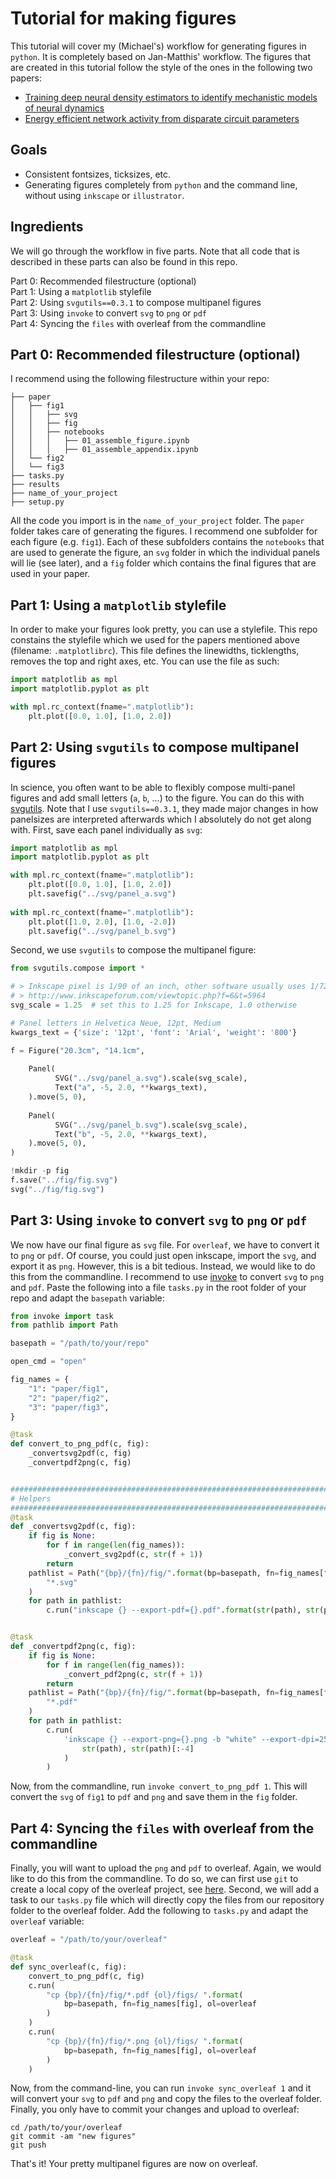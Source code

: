# Tutorial for making figures

This tutorial will cover my (Michael's) workflow for generating figures in `python`. It is completely based on Jan-Matthis' workflow. The figures that are created in this tutorial follow the style of the ones in the following two papers:  
- [Training deep neural density estimators to identify mechanistic models of neural dynamics](https://elifesciences.org/articles/56261)  
- [Energy efficient network activity from disparate circuit parameters](https://www.biorxiv.org/content/10.1101/2021.07.30.454484v4.abstract)

## Goals
- Consistent fontsizes, ticksizes, etc.  
- Generating figures completely from `python` and the command line, without using `inkscape` or `illustrator`.

## Ingredients
We will go through the workflow in five parts. Note that all code that is described in these parts can also be found in this repo.  

Part 0: Recommended filestructure (optional)  
Part 1: Using a `matplotlib` stylefile  
Part 2: Using `svgutils==0.3.1` to compose multipanel figures  
Part 3: Using `invoke` to convert `svg` to `png` or `pdf`  
Part 4: Syncing the `files` with overleaf from the commandline  

## Part 0: Recommended filestructure (optional)
I recommend using the following filestructure within your repo:
```
├── paper
│   ├── fig1
│   │   ├── svg
│   │   ├── fig
│   │   ├── notebooks
│   │   │   ├── 01_assemble_figure.ipynb
│   │   │   ├── 01_assemble_appendix.ipynb
│   └── fig2
│   └── fig3
├── tasks.py
├── results
├── name_of_your_project
├── setup.py
```
All the code you import is in the `name_of_your_project` folder. The `paper` folder takes care of generating the figures. I recommend one subfolder for each figure (e.g. `fig1`). Each of these subfolders contains the `notebooks` that are used to generate the figure, an `svg` folder in which the individual panels will lie (see later), and a `fig` folder which contains the final figures that are used in your paper.

## Part 1: Using a `matplotlib` stylefile
In order to make your figures look pretty, you can use a stylefile. This repo constains the stylefile which we used for the papers mentioned above (filename: `.matplotlibrc`). This file defines the linewidths, ticklengths, removes the top and right axes, etc. You can use the file as such:
```python
import matplotlib as mpl
import matplotlib.pyplot as plt

with mpl.rc_context(fname=".matplotlib"):
    plt.plot([0.0, 1.0], [1.0, 2.0])
```

## Part 2: Using `svgutils` to compose multipanel figures
In science, you often want to be able to flexibly compose multi-panel figures and add small letters (`a`, `b`, ...) to the figure. You can do this with [svgutils](https://svgutils.readthedocs.io/en/latest/). Note that I use `svgutils==0.3.1`, they made major changes in how panelsizes are interpreted afterwards which I absolutely do not get along with. First, save each panel individually as `svg`:
```python
import matplotlib as mpl
import matplotlib.pyplot as plt

with mpl.rc_context(fname=".matplotlib"):
    plt.plot([0.0, 1.0], [1.0, 2.0])
    plt.savefig("../svg/panel_a.svg")
    
with mpl.rc_context(fname=".matplotlib"):
    plt.plot([1.0, 2.0], [1.0, -2.0])
    plt.savefig("../svg/panel_b.svg")
```

Second, we use `svgutils` to compose the multipanel figure:
```python
from svgutils.compose import *

# > Inkscape pixel is 1/90 of an inch, other software usually uses 1/72.
# > http://www.inkscapeforum.com/viewtopic.php?f=6&t=5964
svg_scale = 1.25  # set this to 1.25 for Inkscape, 1.0 otherwise

# Panel letters in Helvetica Neue, 12pt, Medium
kwargs_text = {'size': '12pt', 'font': 'Arial', 'weight': '800'}

f = Figure("20.3cm", "14.1cm",
           
    Panel(
          SVG("../svg/panel_a.svg").scale(svg_scale),
          Text("a", -5, 2.0, **kwargs_text),
    ).move(5, 0),
    
    Panel(
          SVG("../svg/panel_b.svg").scale(svg_scale),
          Text("b", -5, 2.0, **kwargs_text),
    ).move(5, 0),
)

!mkdir -p fig
f.save("../fig/fig.svg")
svg("../fig/fig.svg")
```

## Part 3: Using `invoke` to convert `svg` to `png` or `pdf`

We now have our final figure as `svg` file. For `overleaf`, we have to convert it to `png` or `pdf`. Of course, you could just open inkscape, import the `svg`, and export it as `png`. However, this is a bit tedious. Instead, we would like to do this from the commandline. I recommend to use [invoke](https://www.pyinvoke.org/) to convert `svg` to `png` and `pdf`. Paste the following into a file `tasks.py` in the root folder of your repo and adapt the `basepath` variable:
```python
from invoke import task
from pathlib import Path

basepath = "/path/to/your/repo"

open_cmd = "open"

fig_names = {
    "1": "paper/fig1",
    "2": "paper/fig2",
    "3": "paper/fig3",
}

@task
def convert_to_png_pdf(c, fig):
    _convertsvg2pdf(c, fig)
    _convertpdf2png(c, fig)


########################################################################################
# Helpers
########################################################################################
@task
def _convertsvg2pdf(c, fig):
    if fig is None:
        for f in range(len(fig_names)):
            _convert_svg2pdf(c, str(f + 1))
        return
    pathlist = Path("{bp}/{fn}/fig/".format(bp=basepath, fn=fig_names[fig])).glob(
        "*.svg"
    )
    for path in pathlist:
        c.run("inkscape {} --export-pdf={}.pdf".format(str(path), str(path)[:-4]))


@task
def _convertpdf2png(c, fig):
    if fig is None:
        for f in range(len(fig_names)):
            _convert_pdf2png(c, str(f + 1))
        return
    pathlist = Path("{bp}/{fn}/fig/".format(bp=basepath, fn=fig_names[fig])).glob(
        "*.pdf"
    )
    for path in pathlist:
        c.run(
            'inkscape {} --export-png={}.png -b "white" --export-dpi=250'.format(
                str(path), str(path)[:-4]
            )
        )
```

Now, from the commandline, run `invoke convert_to_png_pdf 1`. This will convert the `svg` of `fig1` to `pdf` and `png` and save them in the `fig` folder.

## Part 4: Syncing the `files` with overleaf from the commandline  
Finally, you will want to upload the `png` and `pdf` to overleaf. Again, we would like to do this from the commandline. To do so, we can first use `git` to create a local copy of the overleaf project, see [here](https://www.overleaf.com/learn/how-to/Using_Git_and_GitHub). Second, we will add a task to our `tasks.py` file which will directly copy the files from our repository folder to the overleaf folder. Add the following to `tasks.py` and adapt the `overleaf` variable:
```python
overleaf = "/path/to/your/overleaf"

@task
def sync_overleaf(c, fig):
    convert_to_png_pdf(c, fig)
    c.run(
        "cp {bp}/{fn}/fig/*.pdf {ol}/figs/ ".format(
            bp=basepath, fn=fig_names[fig], ol=overleaf
        )
    )
    c.run(
        "cp {bp}/{fn}/fig/*.png {ol}/figs/ ".format(
            bp=basepath, fn=fig_names[fig], ol=overleaf
        )
    )
```
Now, from the command-line, you can run `invoke sync_overleaf 1` and it will convert your `svg` to `pdf` and `png` and copy the files to the overleaf folder. Finally, you only have to commit your changes and upload to overleaf:
```
cd /path/to/your/overleaf
git commit -am "new figures"
git push
```

That's it! Your pretty multipanel figures are now on overleaf.
